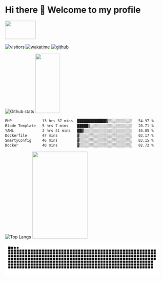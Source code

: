 # Hi there 👋 Welcome to my profile
<!-- top left -->
<a href="#">
    <img src="https://media1.giphy.com/media/L0C3eo0XgklO7iqXRC/source.gif" width="100" height="60"/>
</a>

![visitors](https://visitor-badge.glitch.me/badge?page_id=saedyousef.saedyousef&left_color=green&right_color=red)
[![wakatime](https://wakatime.com/badge/user/03bf07e2-4c78-4826-8603-8922f0241061.svg)](https://wakatime.com/@03bf07e2-4c78-4826-8603-8922f0241061)
[![github](https://img.shields.io/github/followers/saedyousef?logo=github&style=plastic)](https://github.com/alanhamlett?tab=followers)

![Github stats](https://github-readme-stats.vercel.app/api?username=saedyousef&show_icons=true&theme=radical&count_private=true) <img src="https://media.giphy.com/media/yJFeycRK2DB4c/source.gif" width="40%" height="195"/>


<!--START_SECTION:waka-->

```text
PHP              13 hrs 37 mins  █████████████▓░░░░░░░░░░░   54.97 %
Blade Template   5 hrs 7 mins    █████▒░░░░░░░░░░░░░░░░░░░   20.71 %
YAML             2 hrs 41 mins   ██▓░░░░░░░░░░░░░░░░░░░░░░   10.85 %
Dockerfile       47 mins         ▓░░░░░░░░░░░░░░░░░░░░░░░░   03.17 %
SmartyConfig     46 mins         ▓░░░░░░░░░░░░░░░░░░░░░░░░   03.15 %
Docker           40 mins         ▓░░░░░░░░░░░░░░░░░░░░░░░░   02.72 %
```

<!--END_SECTION:waka-->
    
![Top Langs](https://github-readme-stats.vercel.app/api/top-langs/?username=saedyousef) <img src="https://media.giphy.com/media/9WC8WTZsFxkRi/source.gif" width="60%" height="285"/>


![github contribution grid snake animation](https://raw.githubusercontent.com/saedyousef/saedyousef/output/github-contribution-grid-snake.svg)
